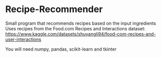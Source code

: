 # Recipe-Recommender
Small program that recommends recipes based on the input ingredients
Uses recipes from the Food.com Recipes and Interactions dataset: https://www.kaggle.com/datasets/shuyangli94/food-com-recipes-and-user-interactions

You will need numpy, pandas, scikit-learn and tkinter
